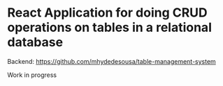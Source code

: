 # React Application for doing CRUD operations on tables in a relational database

Backend: https://github.com/mhydedesousa/table-management-system

Work in progress
